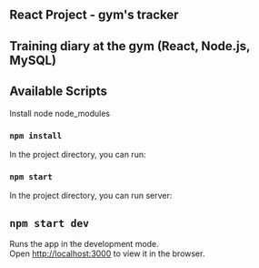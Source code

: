 ## React Project - gym's tracker

## Training diary at the gym (React, Node.js, MySQL)

## Available Scripts

Install node node_modules

### `npm install`

In the project directory, you can run:

### `npm start`

In the project directory, you can run server:

## `npm start dev`

Runs the app in the development mode.\
Open [http://localhost:3000](http://localhost:3000) to view it in the browser.
